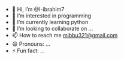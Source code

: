 - 👋 Hi, I’m @I-ibrahim7
- 👀 I’m interested in programming
- 🌱 I’m currently learning python
- 💞️ I’m looking to collaborate on ...
- 📫 How to reach me mibbu321@gmail.com
- 😄 Pronouns: ...
- ⚡ Fun fact: ...

<!---
I-ibrahim7/I-ibrahim7 is a ✨ special ✨ repository because its `README.md` (this file) appears on your GitHub profile.
You can click the Preview link to take a look at your changes.
--->
